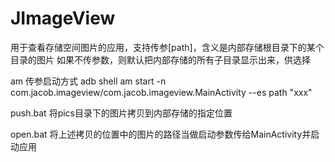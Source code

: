 # JImageView
用于查看存储空间图片的应用，支持传参[path]，含义是内部存储根目录下的某个目录的图片
如果不传参数，则默认把内部存储的所有子目录显示出来，供选择

am 传参启动方式
adb shell am start -n com.jacob.imageview/com.jacob.imageview.MainActivity --es path "xxx"

push.bat
将pics目录下的图片拷贝到内部存储的指定位置

open.bat
将上述拷贝的位置中的图片的路径当做启动参数传给MainActivity并启动应用
